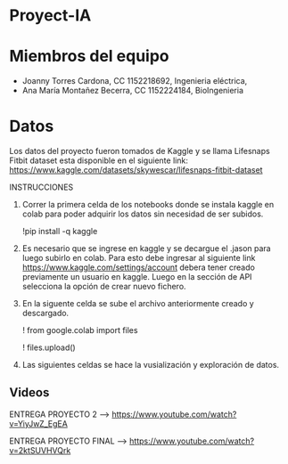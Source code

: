 # Proyect-IA
# Miembros del equipo
- Joanny Torres Cardona, CC 1152218692, Ingenieria eléctrica, 
- Ana María Montañez Becerra, CC 1152224184, BioIngenieria 
# Datos
Los datos del proyecto fueron tomados de Kaggle y se llama Lifesnaps Fitbit dataset esta disponible en el siguiente link: https://www.kaggle.com/datasets/skywescar/lifesnaps-fitbit-dataset

INSTRUCCIONES
1. Correr la primera celda de los notebooks donde se instala kaggle en colab para poder adquirir los datos sin necesidad de ser subidos.

    !pip install -q kaggle 
    
2. Es necesario que se ingrese en kaggle y se decargue el .jason para luego subirlo en colab. Para esto debe ingresar al siguiente link https://www.kaggle.com/settings/account debera tener creado previamente un usuario en kaggle. Luego en la sección de API selecciona la opción de crear nuevo fichero. 

3. En la siguente celda se sube el archivo anteriormente creado y descargado.

    ! from google.colab import files
    
    ! files.upload()

4. Las siguientes celdas se hace la vusialización y exploración de datos. 


## Videos
ENTREGA PROYECTO 2 --> https://www.youtube.com/watch?v=YiyJwZ_EgEA

ENTREGA PROYECTO FINAL --> https://www.youtube.com/watch?v=2ktSUVHVQrk

